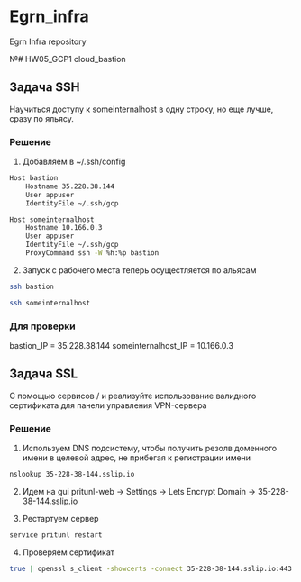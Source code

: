 # Egrn_infra
Egrn Infra repository

№# HW05_GCP1 cloud_bastion

## Задача SSH

Научиться доступу к someinternalhost в одну строку, но еще лучше, сразу по яльясу.

### Решение

1. Добавляем в ~/.ssh/config

```bash
Host bastion
    Hostname 35.228.38.144
    User appuser
    IdentityFile ~/.ssh/gcp

Host someinternalhost
    Hostname 10.166.0.3
    User appuser
    IdentityFile ~/.ssh/gcp
    ProxyCommand ssh -W %h:%p bastion
```

2. Запуск с рабочего места теперь осущестляется по альясам

```bash
ssh bastion
```

```bash
ssh someinternalhost 
```

### Для проверки
bastion_IP = 35.228.38.144
someinternalhost_IP = 10.166.0.3


## Задача SSL

С помощью сервисов / и реализуйте
использование валидного сертификата для панели управления
VPN-сервера

### Решение

1. Используем DNS подсиcтему, чтобы получить резолв доменного имени в целевой адрес, не прибегая к регистрации имени
```bash
nslookup 35-228-38-144.sslip.io
```

2. Идем на gui pritunl-web -> Settings -> Lets Encrypt Domain -> 35-228-38-144.sslip.io

3. Рестартуем сервер
```bash
service pritunl restart
```

4. Проверяем сертификат
```bash
true | openssl s_client -showcerts -connect 35-228-38-144.sslip.io:443 | openssl x509 -text | head -10
```


